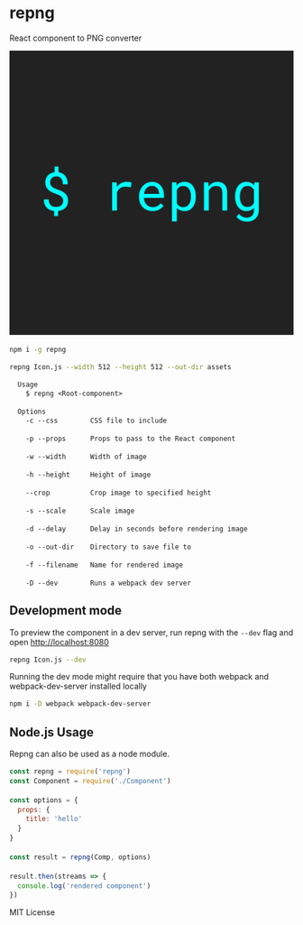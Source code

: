 
# repng

React component to PNG converter

![](example/repng.png)

```sh
npm i -g repng
```

```sh
repng Icon.js --width 512 --height 512 --out-dir assets
```

```
  Usage
    $ repng <Root-component>

  Options
    -c --css        CSS file to include

    -p --props      Props to pass to the React component

    -w --width      Width of image

    -h --height     Height of image

    --crop          Crop image to specified height

    -s --scale      Scale image

    -d --delay      Delay in seconds before rendering image

    -o --out-dir    Directory to save file to

    -f --filename   Name for rendered image

    -D --dev        Runs a webpack dev server
```

## Development mode

To preview the component in a dev server, run repng with the `--dev` flag
and open <http://localhost:8080>

```sh
repng Icon.js --dev
```

Running the dev mode might require that you have both webpack and webpack-dev-server installed locally

```sh
npm i -D webpack webpack-dev-server
```

## Node.js Usage

Repng can also be used as a node module.

```js
const repng = require('repng')
const Component = require('./Component')

const options = {
  props: {
    title: 'hello'
  }
}

const result = repng(Comp, options)

result.then(streams => {
  console.log('rendered component')
})
```

MIT License
